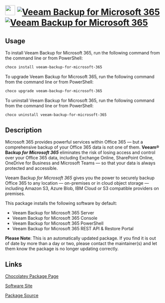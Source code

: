 ﻿# <img src="https://cdn.jsdelivr.net/gh/mkevenaar/chocolatey-packages@f475c11843e06c31e595a91f8d3bef399d3c8f65/icons/veeam-backup-for-microsoft-365.png" width="32" height="32"/> [![Veeam Backup for Microsoft 365](https://img.shields.io/chocolatey/v/veeam-backup-for-microsoft-365.svg?label=Veeam+Backup+for+Microsoft+365)](https://community.chocolatey.org/packages/veeam-backup-for-microsoft-365) [![Veeam Backup for Microsoft 365](https://img.shields.io/chocolatey/dt/veeam-backup-for-microsoft-365.svg)](https://community.chocolatey.org/packages/veeam-backup-for-microsoft-365)

## Usage

To install Veeam Backup for Microsoft 365, run the following command from the command line or from PowerShell:

```powershell
choco install veeam-backup-for-microsoft-365
```

To upgrade Veeam Backup for Microsoft 365, run the following command from the command line or from PowerShell:

```powershell
choco upgrade veeam-backup-for-microsoft-365
```

To uninstall Veeam Backup for Microsoft 365, run the following command from the command line or from PowerShell:

```powershell
choco uninstall veeam-backup-for-microsoft-365
```

## Description

Microsoft 365 provides powerful services within Office 365 — but a comprehensive backup of your Office 365 data is not one of them. **Veeam® Backup _for Microsoft 365_** eliminates the risk of losing access and control over your Office 365 data, including Exchange Online, SharePoint Online, OneDrive for Business and Microsoft Teams — so that your data is always protected and accessible.

Veeam Backup _for Microsoft 365_ gives you the power to securely backup Office 365 to any location — on-premises or in cloud object storage — including Amazon S3, Azure Blob, IBM Cloud or S3 compatible providers on premises.

This package installs the following software by default:

* Veeam Backup for Microsoft 365 Server
* Veeam Backup for Microsoft 365 Console
* Veeam Backup for Microsoft 365 PowerShell
* Veeam Backup for Microsoft 365 REST API & Restore Portal

**Please Note**: This is an automatically updated package. If you find it is
out of date by more than a day or two, please contact the maintainer(s) and
let them know the package is no longer updating correctly.


## Links

[Chocolatey Package Page](https://community.chocolatey.org/packages/veeam-backup-for-microsoft-365)

[Software Site](http://www.veeam.com/)

[Package Source](https://github.com/mkevenaar/chocolatey-packages/tree/master/automatic/veeam-backup-for-microsoft-365)

